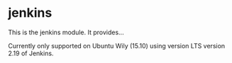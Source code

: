 # jenkins #

This is the jenkins module. It provides...

Currently only supported on Ubuntu Wily (15.10) using version LTS version 2.19 of Jenkins.  